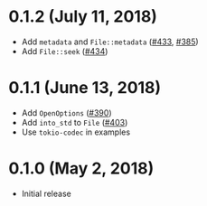# 0.1.2 (July 11, 2018)

* Add `metadata` and `File::metadata` ([#433](https://github.com/tokio-rs/tokio/pull/433), [#385](https://github.com/tokio-rs/tokio/pull/385))
* Add `File::seek` ([#434](https://github.com/tokio-rs/tokio/pull/434))

# 0.1.1 (June 13, 2018)

* Add `OpenOptions` ([#390](https://github.com/tokio-rs/tokio/pull/390))
* Add `into_std` to `File` ([#403](https://github.com/tokio-rs/tokio/pull/403))
* Use `tokio-codec` in examples

# 0.1.0 (May 2, 2018)

* Initial release
